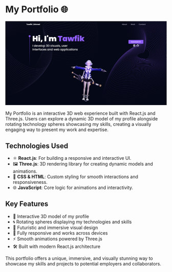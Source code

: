 # My Portfolio 🌐

![My Portfolio](portfolio-img.png)

My Portfolio is an interactive 3D web experience built with React.js and Three.js. Users can explore a dynamic 3D model of my profile alongside rotating technology spheres showcasing my skills, creating a visually engaging way to present my work and expertise.

## Technologies Used

- ⚛️ **React.js**: For building a responsive and interactive UI.
- 🖼️ **Three.js**: 3D rendering library for creating dynamic models and animations.
- 🎨 **CSS & HTML**: Custom styling for smooth interactions and responsiveness.
- 🌐 **JavaScript**: Core logic for animations and interactivity.

## Key Features

- 🌟 Interactive 3D model of my profile
- 🌀 Rotating spheres displaying my technologies and skills
- 🎨 Futuristic and immersive visual design
- 📱 Fully responsive and works across devices
- ⚡ Smooth animations powered by Three.js
- 🛠️ Built with modern React.js architecture

This portfolio offers a unique, immersive, and visually stunning way to showcase my skills and projects to potential employers and collaborators.
